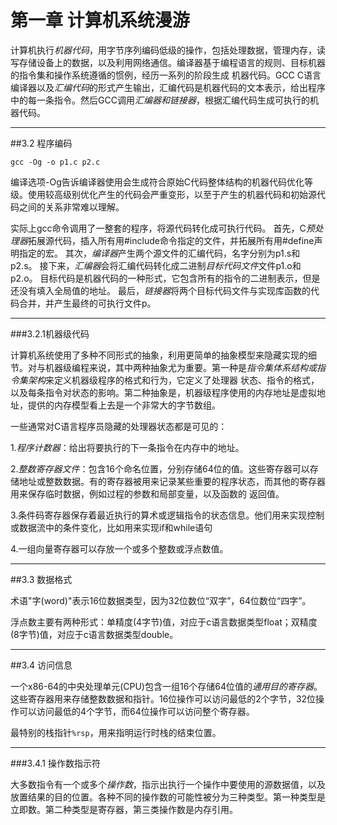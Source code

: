 # 第一章 计算机系统漫游

计算机执行*机器代码*，用字节序列编码低级的操作，包括处理数据，管理内存，读写存储设备上的数据，以及利用网络通信。编译器基于编程语言的规则、目标机器的指令集和操作系统遵循的惯例，经历一系列的阶段生成
机器代码。GCC C语言编译器以及*汇编代码*的形式产生输出，汇编代码是机器代码的文本表示，给出程序中的每一条指令。然后GCC调用*汇编器和链接器*，根据汇编代码生成可执行的机器代码。

---
##3.2 程序编码

```
gcc -Og -o p1.c p2.c
```
编译选项-Og告诉编译器使用会生成符合原始C代码整体结构的机器代码优化等级。使用较高级别优化产生的代码会严重变形，以至于产生的机器代码和初始源代码之间的关系非常难以理解。

实际上gcc命令调用了一整套的程序，将源代码转化成可执行代码。
首先，C*预处理器*拓展源代码，插入所有用#include命令指定的文件，并拓展所有用#define声明指定的宏。
其次，*编译器*产生两个源文件的汇编代码，名字分别为p1.s和p2.s。
接下来，*汇编器*会将汇编代码转化成二进制*目标代码文件*文件p1.o和p2.o。
目标代码是机器代码的一种形式，它包含所有的指令的二进制表示，但是还没有填入全局值的地址。
最后，*链接器*将两个目标代码文件与实现库函数的代码合并，并产生最终的可执行文件p。

---
###3.2.1机器级代码

计算机系统使用了多种不同形式的抽象，利用更简单的抽象模型来隐藏实现的细节。对与机器级编程来说，其中两种抽象尤为重要。第一种是*指令集体系结构或指令集架构*来定义机器级程序的格式和行为，它定义了处理器
状态、指令的格式，以及每条指令对状态的影响。第二种抽象是，机器级程序使用的内存地址是虚拟地址，提供的内存模型看上去是一个非常大的字节数组。

一些通常对C语言程序员隐藏的处理器状态都是可见的：

1.*程序计数器*：给出将要执行的下一条指令在内存中的地址。

2.*整数寄存器文件*：包含16个命名位置，分别存储64位的值。这些寄存器可以存储地址或整数数据。有的寄存器被用来记录某些重要的程序状态，而其他的寄存器用来保存临时数据，例如过程的参数和局部变量，以及函数的
返回值。

3.条件码寄存器保存着最近执行的算术或逻辑指令的状态信息。他们用来实现控制或数据流中的条件变化，比如用来实现if和while语句

4.一组向量寄存器可以存放一个或多个整数或浮点数值。

---
##3.3 数据格式

术语"字(word)"表示16位数据类型，因为32位数位“双字”，64位数位“四字”。

浮点数主要有两种形式：单精度(4字节)值，对应于c语言数据类型float；双精度(8字节)值，对应于c语言数据类型double。

---
##3.4 访问信息

一个x86-64的中央处理单元(CPU)包含一组16个存储64位值的*通用目的寄存器*。这些寄存器用来存储整数数据和指针。16位操作可以访问最低的2个字节，32位操作可以访问最低的4个字节，而64位操作可以访问整个寄存器。

最特别的栈指针`%rsp`，用来指明运行时栈的结束位置。

---
###3.4.1 操作数指示符

大多数指令有一个或多个*操作数*，指示出执行一个操作中要使用的源数据值，以及放置结果的目的位置。各种不同的操作数的可能性被分为三种类型。第一种类型是立即数。第二种类型是寄存器，第三类操作数是内存引用。